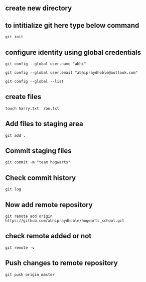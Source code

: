 ## create new directory
## to intitialize git here type below command
````
git init
````
## configure identity using global credentials
````
git config --global user.name "abhi"
````
````
git config --global user.email "abhipraydhoble@outlook.com"
````
````
git config --global --list
````
## create files
````
touch harry.txt  ron.txt
````
## Add files to staging area
````
git add .
````
## Commit staging files
````
git commit -m "team hogwarts"
````
## Check commit history
````
git log
````

## Now add remote repository
````
git remote add origin https://github.com/abhipraydhoble/hogwarts_school.git
````
## check remote added or not
````
git remote -v
````

## Push changes to remote repository
````
git push origin master
````
